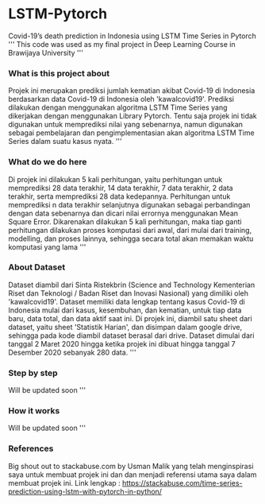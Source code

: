# LSTM-Pytorch
Covid-19’s death prediction in Indonesia using LSTM Time Series in Pytorch
'''
This code was used as my final project in Deep Learning Course in Brawijaya University
'''
### What is this project about
Projek ini merupakan prediksi jumlah kematian akibat Covid-19 di Indonesia berdasarkan data Covid-19 di Indonesia oleh 'kawalcovid19'. Prediksi dilakukan dengan menggunakan algoritma LSTM Time Series yang dikerjakan dengan menggunakan Library Pytorch. Tentu saja projek ini tidak digunakan untuk memprediksi nilai yang sebenarnya, namun digunakan sebagai pembelajaran dan pengimplementasian akan algoritma LSTM Time Series dalam suatu kasus nyata.
'''
### What do we do here
Di projek ini dilakukan 5 kali perhitungan, yaitu perhitungan untuk memprediksi 28 data terakhir, 14 data terakhir, 7 data terakhir, 2 data terakhir, serta memprediksi 28 data kedepannya. Perhitungan untuk memprediksi n data terakhir selanjutnya digunakan sebagai perbandingan dengan data sebenarnya dan dicari nilai errornya menggunakan Mean Square Error. Dikarenakan dilakukan 5 kali perhitungan, maka tiap ganti perhitungan dilakukan proses komputasi dari awal, dari mulai dari training, modelling, dan proses lainnya, sehingga secara total akan memakan waktu komputasi yang lama
'''
### About Dataset
Dataset diambil dari Sinta Ristekbrin (Science and Technology Kementerian Riset dan Teknologi / Badan Riset dan Inovasi Nasional) yang dimiliki oleh 'kawalcovid19'. Dataset memiliki data lengkap tentang kasus Covid-19 di Indonesia mulai dari kasus, kesembuhan, dan kematian, untuk tiap data baru, data total, dan data aktif saat ini. Di projek ini, diambil satu sheet dari dataset, yaitu sheet 'Statistik Harian', dan disimpan dalam google drive, sehingga pada kode diambil dataset berasal dari drive. Dataset dimulai dari tanggal 2 Maret 2020 hingga ketika projek ini dibuat hingga tanggal 7 Desember 2020 sebanyak 280 data.
'''
### Step by step
Will be updated soon
'''
### How it works
Will be updated soon
'''
### References
Big shout out to stackabuse.com by Usman Malik yang telah menginspirasi saya untuk membuat projek ini dan dan menjadi referensi utama saya dalam membuat projek ini. Link lengkap : https://stackabuse.com/time-series-prediction-using-lstm-with-pytorch-in-python/
